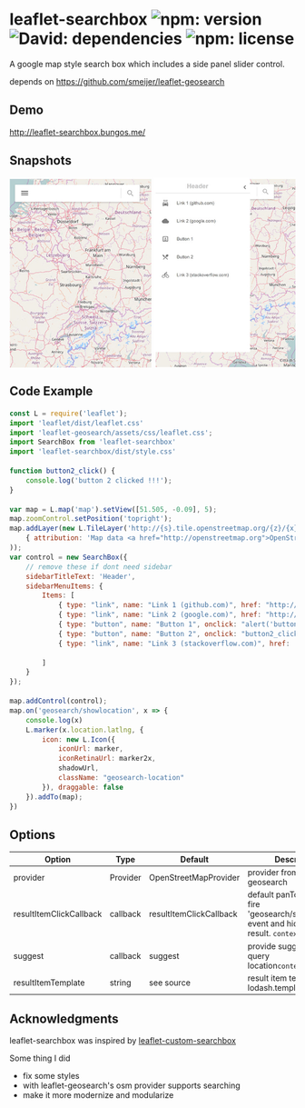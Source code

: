 # leaflet-searchbox ![npm: version](https://flat.badgen.net/npm/v/leaflet-searchbox) ![David: dependencies](http://flat.badgen.net/david/dep/bung87/leaflet-searchbox) ![npm: license](https://flat.badgen.net/npm/license/leaflet-searchbox)
A google map style search box which includes a side panel slider control.

depends on https://github.com/smeijer/leaflet-geosearch
	
## Demo

http://leaflet-searchbox.bungos.me/

## Snapshots
<div style="max-width:600px;display:flex;flex-direction:row;justify-content: space-between;">
<img src="./snapshots/snapshot1.jpg" width="250" >
<img src="./snapshots/snapshot2.jpg" width="250" >
</div>

## Code Example
``` js
const L = require('leaflet');
import 'leaflet/dist/leaflet.css'
import 'leaflet-geosearch/assets/css/leaflet.css';
import SearchBox from 'leaflet-searchbox'
import 'leaflet-searchbox/dist/style.css'

function button2_click() {
    console.log('button 2 clicked !!!');
}

var map = L.map('map').setView([51.505, -0.09], 5);
map.zoomControl.setPosition('topright');
map.addLayer(new L.TileLayer('http://{s}.tile.openstreetmap.org/{z}/{x}/{y}.png',
    { attribution: 'Map data <a href="http://openstreetmap.org">OpenStreetMap</a> contributors' }
));
var control = new SearchBox({
    // remove these if dont need sidebar
    sidebarTitleText: 'Header',
    sidebarMenuItems: {
        Items: [
            { type: "link", name: "Link 1 (github.com)", href: "http://github.com", icon: "icon-local-carwash" },
            { type: "link", name: "Link 2 (google.com)", href: "http://google.com", icon: "icon-cloudy" },
            { type: "button", name: "Button 1", onclick: "alert('button 1 clicked !')", icon: "icon-potrait" },
            { type: "button", name: "Button 2", onclick: "button2_click();", icon: "icon-local-dining" },
            { type: "link", name: "Link 3 (stackoverflow.com)", href: 'http://stackoverflow.com', icon: "icon-bike" },

        ]
    }
});

map.addControl(control);
map.on('geosearch/showlocation', x => {
    console.log(x)
    L.marker(x.location.latlng, {
        icon: new L.Icon({
            iconUrl: marker,
            iconRetinaUrl: marker2x,
            shadowUrl,
            className: "geosearch-location"
        }), draggable: false
    }).addTo(map);
})
```
## Options

| Option                   | Type     | Default        | Description |
| ------------------------ | -------- | -------------- | -------------------------------------- |
|    provider  |  Provider  |  OpenStreetMapProvider  |  provider from leaflet-geosearch  |
|resultItemClickCallback|callback|resultItemClickCallback| default panTo to location fire 'geosearch/showlocation' event and hide search result. `context:SearchBox`|
|suggest|callback|suggest| provide suggest when query location`context:SearchBox` |
|resultItemTemplate|string|see source| result item template use lodash.template |
## Acknowledgments

leaflet-searchbox was inspired by [leaflet-custom-searchbox](https://github.com/8to5Developer/leaflet-custom-searchbox)

Some thing I did

* fix some styles
* with leaflet-geosearch's osm provider supports searching 
* make it more modernize and modularize